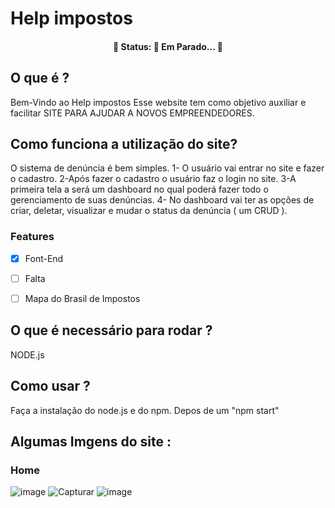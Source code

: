 
# Help impostos
<h4 align="center"> 
	🚧  Status: 🚀 Em Parado...  🚧
</h4>

## O que é ?
Bem-Vindo ao Help impostos 
Esse website tem como objetivo auxiliar e facilitar SITE PARA AJUDAR  A NOVOS EMPREENDEDORES.

## Como funciona a utilização do site?
O sistema de denúncia é bem simples.
 1- O usuário vai entrar no site e fazer o cadastro.
 2-Após fazer o cadastro o usuário faz o login no site.
 3-A primeira tela a será um dashboard no qual poderá fazer todo o gerenciamento de suas denúncias.
 4- No dashboard vai ter as opções de criar, deletar, visualizar e mudar o status da denúncia ( um CRUD  ).
 
 ### Features
- [x] Font-End
- [ ] Falta
- [ ] Mapa do Brasil de Impostos


## O que é necessário para rodar ?
NODE.js

## Como usar ?
Faça a instalação do node.js e do npm.
Depos de um "npm start"

## Algumas Imgens do site :

### Home
![image](https://user-images.githubusercontent.com/80328167/135344753-e1d83477-3e50-4d61-90ed-574fbf94a08e.png)
![Capturar](https://user-images.githubusercontent.com/80328167/135344511-4ead1f38-e58d-4b79-b11a-da71a8b91bc4.PNG)
![image](https://user-images.githubusercontent.com/80328167/135344829-2333b0c2-1cb0-418d-93f9-8f74c62f5e5f.png)
